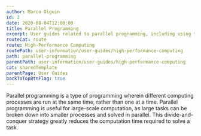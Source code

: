 ```yaml
---
author: Marco Olguin
id: 2
date: 2020-08-04T12:00:00
title: Parallel Programming
excerpt: User guides related to parallel programming, including using the Message Passing Interface (MPI).
routeCat: route
route: High-Performance Computing
routePath: user-information/user-guides/high-performance-computing
path: parallel-programming
parentPath: user-information/user-guides/high-performance-computing
cat: sharedTemplate
parentPage: User Guides
backToTopBtnFlag: true
---
```


Parallel programming is a type of programming wherein different computing processes are run at the same time, rather than one at a time. Parallel programming is useful for large-scale computation, as large tasks can be broken down into smaller processes and solved in parallel. This divide-and-conquer strategy greatly reduces the computation time required to solve a task.
